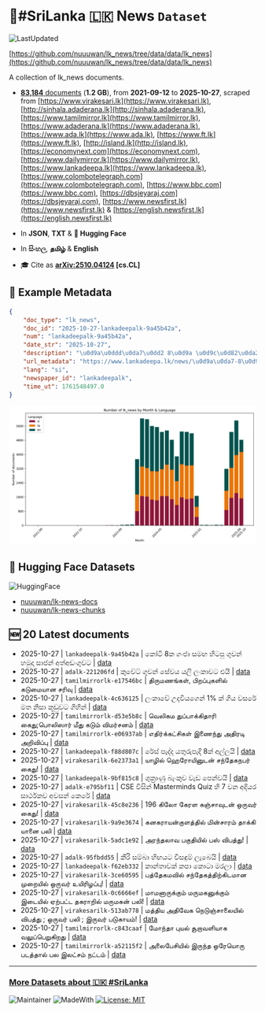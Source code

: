 # 📄#SriLanka 🇱🇰 News `Dataset`

![LastUpdated](https://img.shields.io/badge/last_updated-2025--10--27_12:47:28-green)

[https://github.com/nuuuwan/lk_news/tree/data/data/lk_news](https://github.com/nuuuwan/lk_news/tree/data/data/lk_news)

A collection of lk_news documents.

- [**83,184** documents](https://github.com/nuuuwan/lk_news/tree/data/data/lk_news) (**1.2 GB**), from **2021-09-12** to **2025-10-27**, scraped from [https://www.virakesari.lk](https://www.virakesari.lk), [http://sinhala.adaderana.lk](http://sinhala.adaderana.lk), [https://www.tamilmirror.lk](https://www.tamilmirror.lk), [https://www.adaderana.lk](https://www.adaderana.lk), [https://www.ada.lk](https://www.ada.lk), [https://www.ft.lk](https://www.ft.lk), [http://island.lk](http://island.lk), [https://economynext.com](https://economynext.com), [https://www.dailymirror.lk](https://www.dailymirror.lk), [https://www.lankadeepa.lk](https://www.lankadeepa.lk), [https://www.colombotelegraph.com](https://www.colombotelegraph.com), [https://www.bbc.com](https://www.bbc.com), [https://dbsjeyaraj.com](https://dbsjeyaraj.com), [https://www.newsfirst.lk](https://www.newsfirst.lk) & [https://english.newsfirst.lk](https://english.newsfirst.lk)

- In **JSON**, **TXT** & **🤗 Hugging Face**

- In **සිංහල**, **தமிழ்** & **English**

- 🎓 Cite as **[arXiv:2510.04124](https://arxiv.org/abs/2510.04124) [cs.CL]**

## 📝 Example Metadata

```json
{
    "doc_type": "lk_news",
    "doc_id": "2025-10-27-lankadeepalk-9a45b42a",
    "num": "lankadeepalk-9a45b42a",
    "date_str": "2025-10-27",
    "description": "\u0d9a\u0ddd\u0da7\u0dd2 8\u0d9a \u0d9c\u0d82\u0da2\u0dcf \u0dc3\u0db8\u0d9f \u0dc4\u0dd2\u0da7\u0db4\u0dd4 \u0d9c\u0dd4\u0dc0\u0db1\u0dca \u0dc4\u0db8\u0dd4\u0daf\u0dcf  \u0dc3\u0dcf\u0da2\u0db1\u0dca \u0d85\u0dad\u0dca\u0d85\u0da9\u0d82\u0d9c\u0dd4\u0dc0\u0da7",
    "url_metadata": "https://www.lankadeepa.lk/news/\u0d9a\u0da7-8\u0d9a-\u0d9c\u0da2-\u0dc3\u0db8\u0d9f-\u0dc4\u0da7\u0db4-\u0d9c\u0dc0\u0db1-\u0dc4\u0db8\u0daf-\u0dc3\u0da2\u0db1-\u0d85\u0dad\u0d85\u0da9\u0d9c\u0dc0\u0da7/101-682139",
    "lang": "si",
    "newspaper_id": "lankadeepalk",
    "time_ut": 1761548497.0
}
```

![Chart](https://raw.githubusercontent.com/nuuuwan/lk_news/refs/heads/data/data/lk_news/docs_by_month_and_lang.png)

## 🤗 Hugging Face Datasets

![HuggingFace](https://img.shields.io/badge/-HuggingFace-FDEE21?style=for-the-badge&logo=HuggingFace)

- [nuuuwan/lk-news-docs](https://huggingface.co/datasets/nuuuwan/lk-news-docs)
- [nuuuwan/lk-news-chunks](https://huggingface.co/datasets/nuuuwan/lk-news-chunks)

## 🆕 20 Latest documents

- 2025-10-27 | `lankadeepalk-9a45b42a` | කෝටි 8ක ගංජා සමඟ හිටපු ගුවන් හමුදා  සාජන් අත්අඩංගුවට | [data](https://github.com/nuuuwan/lk_news/tree/data/data/lk_news/2020s/2025/2025-10-27-lankadeepalk-9a45b42a)
- 2025-10-27 | `adalk-221206fd` | කුවේට් ගුවන් සේවය යලි ලංකාවට එයි | [data](https://github.com/nuuuwan/lk_news/tree/data/data/lk_news/2020s/2025/2025-10-27-adalk-221206fd)
- 2025-10-27 | `tamilmirrorlk-e17546bc` | திருமணங்கள், பிறப்புகளில் கடுமையான சரிவு | [data](https://github.com/nuuuwan/lk_news/tree/data/data/lk_news/2020s/2025/2025-10-27-tamilmirrorlk-e17546bc)
- 2025-10-27 | `lankadeepalk-4c636125` | ලංකාවේ උදවියගෙන් 1% ක් ගිය වසරේ මත නිසා කූඩුවට ගිහින් | [data](https://github.com/nuuuwan/lk_news/tree/data/data/lk_news/2020s/2025/2025-10-27-lankadeepalk-4c636125)
- 2025-10-27 | `tamilmirrorlk-d53e5b8c` | வெலிகம துப்பாக்கிதாரி கைது;பொலிஸார் மீது கடும் விமர்சனம் | [data](https://github.com/nuuuwan/lk_news/tree/data/data/lk_news/2020s/2025/2025-10-27-tamilmirrorlk-d53e5b8c)
- 2025-10-27 | `tamilmirrorlk-e06937ab` | எதிர்க்கட்சிகள் இணைந்து அதிரடி அறிவிப்பு | [data](https://github.com/nuuuwan/lk_news/tree/data/data/lk_news/2020s/2025/2025-10-27-tamilmirrorlk-e06937ab)
- 2025-10-27 | `lankadeepalk-f88d807c` | රේස් පැද්ද යතුරුපැදි 8ක් අල්ලයි | [data](https://github.com/nuuuwan/lk_news/tree/data/data/lk_news/2020s/2025/2025-10-27-lankadeepalk-f88d807c)
- 2025-10-27 | `virakesarilk-6e2373a1` | யாழில் ஹெரோயினுடன் சந்தேகநபர் கைது! | [data](https://github.com/nuuuwan/lk_news/tree/data/data/lk_news/2020s/2025/2025-10-27-virakesarilk-6e2373a1)
- 2025-10-27 | `lankadeepalk-9bf815c8` | ශුක්‍රාණු බැංකුව වැඩ පෙන්වයි | [data](https://github.com/nuuuwan/lk_news/tree/data/data/lk_news/2020s/2025/2025-10-27-lankadeepalk-9bf815c8)
- 2025-10-27 | `adalk-e795bf11` | CSE විසින් Masterminds Quiz හි  7 වන අදියර සාර්ථකව අවසන් කෙරේ | [data](https://github.com/nuuuwan/lk_news/tree/data/data/lk_news/2020s/2025/2025-10-27-adalk-e795bf11)
- 2025-10-27 | `virakesarilk-45c8e236` | 196 கிலோ கேரள கஞ்சாவுடன் ஒருவர் கைது! | [data](https://github.com/nuuuwan/lk_news/tree/data/data/lk_news/2020s/2025/2025-10-27-virakesarilk-45c8e236)
- 2025-10-27 | `virakesarilk-9a9e3674` | கனகராயன்குளத்தில் மின்சாரம் தாக்கி யானை பலி | [data](https://github.com/nuuuwan/lk_news/tree/data/data/lk_news/2020s/2025/2025-10-27-virakesarilk-9a9e3674)
- 2025-10-27 | `virakesarilk-5adc1e92` | அரந்தலாவ பகுதியில் பஸ் விபத்து! | [data](https://github.com/nuuuwan/lk_news/tree/data/data/lk_news/2020s/2025/2025-10-27-virakesarilk-5adc1e92)
- 2025-10-27 | `adalk-95fbdd55` | කීරි සම්බා හිඟයට විසඳුම් ලැබෙයි | [data](https://github.com/nuuuwan/lk_news/tree/data/data/lk_news/2020s/2025/2025-10-27-adalk-95fbdd55)
- 2025-10-27 | `lankadeepalk-f62eb332` | කාන්තාවක් කපා කොටා මරලා | [data](https://github.com/nuuuwan/lk_news/tree/data/data/lk_news/2020s/2025/2025-10-27-lankadeepalk-f62eb332)
- 2025-10-27 | `virakesarilk-3ce60595` | பத்தேகமவில் சந்தேகத்திற்கிடமான முறையில் ஒருவர் உயிரிழப்பு! | [data](https://github.com/nuuuwan/lk_news/tree/data/data/lk_news/2020s/2025/2025-10-27-virakesarilk-3ce60595)
- 2025-10-27 | `virakesarilk-0c6666ef` | மாமனாருக்கும் மருமகனுக்கும் இடையில் ஏற்பட்ட தகராறில் மருமகன் பலி! | [data](https://github.com/nuuuwan/lk_news/tree/data/data/lk_news/2020s/2025/2025-10-27-virakesarilk-0c6666ef)
- 2025-10-27 | `virakesarilk-513ab778` | மத்திய அதிவேக நெடுஞ்சாலையில் விபத்து ; ஒருவர் பலி ; இருவர் படுகாயம்! | [data](https://github.com/nuuuwan/lk_news/tree/data/data/lk_news/2020s/2025/2025-10-27-virakesarilk-513ab778)
- 2025-10-27 | `tamilmirrorlk-c843caaf` | மோந்தா புயல் சூறாவளியாக வலுப்பெறுகிறது | [data](https://github.com/nuuuwan/lk_news/tree/data/data/lk_news/2020s/2025/2025-10-27-tamilmirrorlk-c843caaf)
- 2025-10-27 | `tamilmirrorlk-a52115f2` | அலைபேசியில் இருந்த ஒரேயொரு படத்தால் பல இலட்சம் நட்டம் | [data](https://github.com/nuuuwan/lk_news/tree/data/data/lk_news/2020s/2025/2025-10-27-tamilmirrorlk-a52115f2)

---

### [More Datasets about 🇱🇰 #SriLanka](https://github.com/nuuuwan/lk_datasets)

![Maintainer](https://img.shields.io/badge/maintainer-nuuuwan-red)
![MadeWith](https://img.shields.io/badge/made_with-python-blue)
[![License: MIT](https://img.shields.io/badge/License-MIT-yellow.svg)](https://opensource.org/licenses/MIT)
